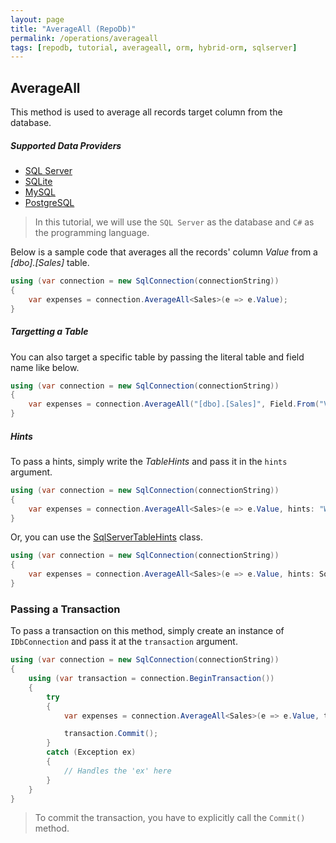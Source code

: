 ```yaml
---
layout: page
title: "AverageAll (RepoDb)"
permalink: /operations/averageall
tags: [repodb, tutorial, averageall, orm, hybrid-orm, sqlserver]
---
```


## AverageAll

This method is used to average all records target column from the database.

##### Supported Data Providers
- [SQL Server](https://www.nuget.org/packages/RepoDb.SqlServer)
- [SQLite](https://www.nuget.org/packages/RepoDb.SqLite)
- [MySQL](https://www.nuget.org/packages/RepoDb.MySql)
- [PostgreSQL](https://www.nuget.org/packages/RepoDb.PostgreSql)

> In this tutorial, we will use the `SQL Server` as the database and `C#` as the programming language.

Below is a sample code that averages all the records' column *Value* from a *[dbo].[Sales]* table.

```csharp
using (var connection = new SqlConnection(connectionString))
{
	var expenses = connection.AverageAll<Sales>(e => e.Value);
}
```

##### Targetting a Table

You can also target a specific table by passing the literal table and field name like below.

```csharp
using (var connection = new SqlConnection(connectionString))
{
	var expenses = connection.AverageAll("[dbo].[Sales]", Field.From("Value"));
}
```

##### Hints

To pass a hints, simply write the *TableHints* and pass it in the `hints` argument.

```csharp
using (var connection = new SqlConnection(connectionString))
{
	var expenses = connection.AverageAll<Sales>(e => e.Value, hints: "WITH (NOLOCK)");
}
```

Or, you can use the [SqlServerTableHints](/class/SqlServerTableHints) class.

```csharp
using (var connection = new SqlConnection(connectionString))
{
	var expenses = connection.AverageAll<Sales>(e => e.Value, hints: SqlServerTableHints.NoLock);
}
```

### Passing a Transaction

To pass a transaction on this method, simply create an instance of `IDbConnection` and pass it at the `transaction` argument.

```csharp
using (var connection = new SqlConnection(connectionString))
{
	using (var transaction = connection.BeginTransaction())
	{
		try
		{
			var expenses = connection.AverageAll<Sales>(e => e.Value, transaction: transaction);

			transaction.Commit();
		}
		catch (Exception ex)
		{
			// Handles the 'ex' here
		}
	}
}
```

> To commit the transaction, you have to explicitly call the `Commit()` method.


